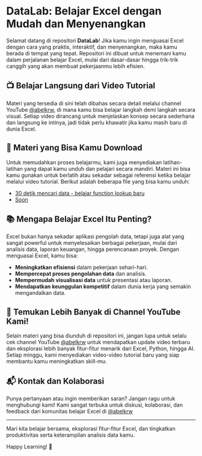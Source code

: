 # DataLab: Belajar Excel dengan Mudah dan Menyenangkan

Selamat datang di repositori **DataLab**! Jika kamu ingin menguasai Excel dengan cara yang praktis, interaktif, dan menyenangkan, maka kamu berada di tempat yang tepat. Repositori ini dibuat untuk menemani kamu dalam perjalanan belajar Excel, mulai dari dasar-dasar hingga trik-trik canggih yang akan membuat pekerjaanmu lebih efisien.

## 📺 Belajar Langsung dari Video Tutorial

Materi yang tersedia di sini telah dibahas secara detail melalui channel YouTube [@abelkrw](https://www.youtube.com/@abelkrw), di mana kamu bisa belajar langkah demi langkah secara visual. Setiap video dirancang untuk menjelaskan konsep secara sederhana dan langsung ke intinya, jadi tidak perlu khawatir jika kamu masih baru di dunia Excel.

## 📝 Materi yang Bisa Kamu Download

Untuk memudahkan proses belajarmu, kami juga menyediakan latihan-latihan yang dapat kamu unduh dan pelajari secara mandiri. Materi ini bisa kamu gunakan untuk berlatih atau sekadar sebagai referensi ketika belajar melalui video tutorial. Berikut adalah beberapa file yang bisa kamu unduh:

- [30 detik mencari data - belajar function lookup baru](https://github.com/AbelKristanto/material-learning/blob/main/excel/Week%201%20-%20Excel.xlsx)
- [Soon](#)

## 📚 Mengapa Belajar Excel Itu Penting?

Excel bukan hanya sekadar aplikasi pengolah data, tetapi juga alat yang sangat powerful untuk menyelesaikan berbagai pekerjaan, mulai dari analisis data, laporan keuangan, hingga perencanaan proyek. Dengan menguasai Excel, kamu bisa:

- **Meningkatkan efisiensi** dalam pekerjaan sehari-hari.
- **Mempercepat proses pengolahan data** dan analisis.
- **Mempermudah visualisasi data** untuk presentasi atau laporan.
- **Mendapatkan keunggulan kompetitif** dalam dunia kerja yang semakin mengandalkan data.

## 🔗 Temukan Lebih Banyak di Channel YouTube Kami!

Selain materi yang bisa diunduh di repositori ini, jangan lupa untuk selalu cek channel YouTube [@abelkrw](https://www.youtube.com/@abelkrw) untuk mendapatkan update video terbaru dan eksplorasi lebih banyak fitur-fitur menarik dari Excel, Python, hingga AI. Setiap minggu, kami menyediakan video-video tutorial baru yang siap membantu kamu meningkatkan skill-mu.

## 📬 Kontak dan Kolaborasi

Punya pertanyaan atau ingin memberikan saran? Jangan ragu untuk menghubungi kami! Kami sangat terbuka untuk diskusi, kolaborasi, dan feedback dari komunitas belajar Excel di [@abelkrw](https://www.instagram.com/abelkrw/)

---

Mari kita belajar bersama, eksplorasi fitur-fitur Excel, dan tingkatkan produktivitas serta keterampilan analisis data kamu.

Happy Learning! 🚀
